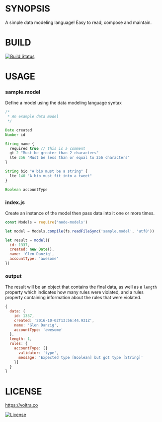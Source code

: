 # SYNOPSIS
A simple data modeling language! Easy to read, compose and maintain.

# BUILD
[![Build Status](https://travis-ci.org/voltraco/node-models.svg)](https://travis-ci.org/voltraco/node-models)

# USAGE

### sample.model
Define a model using the data modeling language syntax

```js
/*
 * An example data model
 */

Date created
Number id

String name {
  required true // this is a comment
  gt 2 "Must be greater than 2 characters"
  lte 256 "Must be less than or equal to 256 characters"
}

String bio "A bio must be a string" {
  lte 140 "A bio must fit into a tweet"
}

Boolean accountType
```

### index.js
Create an instance of the model then pass data into it one or more times.

```js
const Models = require('node-models')

let model = Models.compile(fs.readFileSync('sample.model', 'utf8'))

let result = model({
  id: 1337,
  created: new Date(),
  name: 'Glen Danzig',
  accountType: 'awesome'
})
```

### output

The result will be an object that contains the final data, as well as a
`length` property which indicates how many rules were violated, and a rules
property containing information about the rules that were violated.

```js
{
  data: {
    id: 1337,
    created: '2016-10-02T13:56:44.931Z',
    name: 'Glen Danzig',
    accountType: 'awesome'
  },
  length: 1,
  rules: {
    accountType: [{
      validator: 'type',
      message: 'Expected type [Boolean] but got type [String]'
    }]
  }
}
```

# LICENSE

https://voltra.co

[![License](https://img.shields.io/npm/l/array.from.svg)](/LICENSE)

